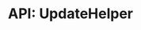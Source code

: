 ---
comment: "/**\n * The helper class for system updates\n *\n * @memberof HashBrown.Server.Helpers\n */"
meta:
    range:
        - 323
        - 6083
    filename: UpdateHelper.js
    lineno: 16
    columnno: 0
    path: /home/mrzapp/Development/Web/hashbrown-cms/src/Server/Helpers
    code:
        id: astnode100074015
        name: UpdateHelper
        type: ClassDeclaration
        paramnames: []
classdesc: 'The helper class for system updates'
memberof: HashBrown.Server.Helpers
name: UpdateHelper
longname: HashBrown.Server.Helpers.UpdateHelper
kind: class
scope: static
methods:
    -
        comment: "/**\n     * Check for updates\n     *\n     * @returns {Promise} Status info\n     */"
        meta:
            range:
                - 434
                - 1182
            filename: UpdateHelper.js
            lineno: 22
            columnno: 4
            path: /home/mrzapp/Development/Web/hashbrown-cms/src/Server/Helpers
            code:
                id: astnode100074018
                name: UpdateHelper.check
                type: MethodDefinition
                paramnames: []
            vars:
                "": null
        description: 'Check for updates'
        returns:
            -
                type:
                    names:
                        - Promise
                description: 'Status info'
        name: check
        longname: HashBrown.Server.Helpers.UpdateHelper.check
        kind: function
        memberof: HashBrown.Server.Helpers.UpdateHelper
        scope: static
        params: []
    -
        comment: "/**\n     * Checks if version a is behind version b\n     *\n     * @param {String} a\n     * @param {String} b\n     *\n     * @returns {Boolean} Whether version a is behind version b\n     */"
        meta:
            range:
                - 1382
                - 1670
            filename: UpdateHelper.js
            lineno: 50
            columnno: 4
            path: /home/mrzapp/Development/Web/hashbrown-cms/src/Server/Helpers
            code:
                id: astnode100074089
                name: UpdateHelper.isVersionBehind
                type: MethodDefinition
                paramnames:
                    - a
                    - b
            vars:
                "": null
        description: 'Checks if version a is behind version b'
        params:
            -
                type:
                    names:
                        - String
                name: a
            -
                type:
                    names:
                        - String
                name: b
        returns:
            -
                type:
                    names:
                        - Boolean
                description: 'Whether version a is behind version b'
        name: isVersionBehind
        longname: HashBrown.Server.Helpers.UpdateHelper.isVersionBehind
        kind: function
        memberof: HashBrown.Server.Helpers.UpdateHelper
        scope: static
    -
        comment: "/**\n     * Perform update\n     *\n     * @returns {Promise} Status info\n     */"
        meta:
            range:
                - 1759
                - 6081
            filename: UpdateHelper.js
            lineno: 66
            columnno: 4
            path: /home/mrzapp/Development/Web/hashbrown-cms/src/Server/Helpers
            code:
                id: astnode100074139
                name: UpdateHelper.update
                type: MethodDefinition
                paramnames: []
            vars:
                "": null
        description: 'Perform update'
        returns:
            -
                type:
                    names:
                        - Promise
                description: 'Status info'
        name: update
        longname: HashBrown.Server.Helpers.UpdateHelper.update
        kind: function
        memberof: HashBrown.Server.Helpers.UpdateHelper
        scope: static
        params: []
shortname: UpdateHelper
layout: docPage
permalink: /docs/hashbrown/server/helpers/updatehelper/
title: 'API: UpdateHelper'
description: 'The helper class for system updates'

---